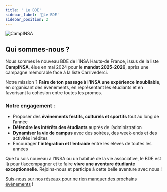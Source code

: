 ```yaml
---
title: ' Le BDE'
sidebar_label: '🔔Le BDE'
sidebar_position: 2
---
```


![CampINSA](/img/bde/campinsa-bureau.png)

## Qui sommes-nous ?


Nous sommes le nouveau BDE de l’INSA Hauts-de France, issus de la liste **CampINSA**, élue en mai 2024 pour le **mandat 2025-2026**, après une campagne mémorable face à la liste Carrivederci. 

Notre mission ? **Faire de ton passage à l’INSA une expérience inoubliable**, en organisant des événements, en représentant les étudiants et en favorisant la cohésion entre toutes les promos.

### Notre engagement :

- Proposer des **événements festifs, culturels et sportifs** tout au long de l’année
- **Défendre les intérêts des étudiants** auprès de l’administration
- **Dynamiser la vie de campus** avec des soirées, des week-ends et des activités inédites
- Encourager **l’intégration et l’entraide** entre les élèves de toutes les années

Que tu sois nouveau à l’INSA ou un habitué de la vie associative, le BDE est là pour t’accompagner et te faire **vivre une aventure étudiante exceptionnelle**. Rejoins-nous et participe à cette belle aventure avec nous !

[Suis-nous sur nos réseaux pour ne rien manquer des prochains événements](https://linktr.ee/bdeinsahdf) !
